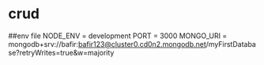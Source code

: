 # crud
##env file
NODE_ENV = development
PORT = 3000
MONGO_URI = mongodb+srv://bafir:bafir123@cluster0.cd0n2.mongodb.net/myFirstDatabase?retryWrites=true&w=majority
